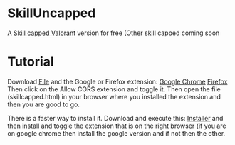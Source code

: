 # SkillUncapped
A [Skill capped Valorant](https://www.skill-capped.com/valorant) version for free (Other skill capped coming soon

# Tutorial
Download [File](https://github.com/leichten111/SkillUncapped/blob/main/skillcapped.html) and the Google or Firefox extension: [Google Chrome](https://chromewebstore.google.com/detail/allow-cors-access-control/lhobafahddgcelffkeicbaginigeejlf) [Firefox](https://addons.mozilla.org/de/firefox/addon/access-control-allow-origin) Then click on the Allow CORS extension and toggle it. Then open the file (skillcapped.html) in your browser where you installed the extension and then you are good to go.

There is a faster way to install it. Download and execute this: [Installer](https://github.com/leichten111/SkillUncapped/blob/main/install.bat) and then install and toggle the extension that is on the right browser (if you are on google chrome then install the google version and if not then the other.


